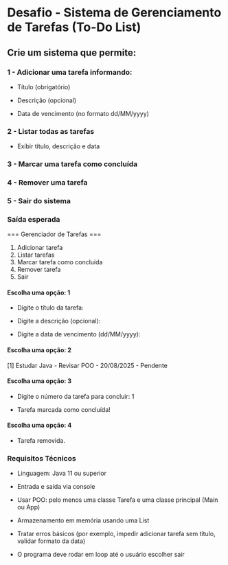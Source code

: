 # Desafio - Sistema de Gerenciamento de Tarefas (To-Do List)

## Crie um sistema que permite: 
### 1 - Adicionar uma tarefa informando:

- Título (obrigatório)

- Descrição (opcional)

- Data de vencimento (no formato dd/MM/yyyy)

### 2 - Listar todas as tarefas

- Exibir título, descrição e data

### 3 - Marcar uma tarefa como concluída

### 4 - Remover uma tarefa

### 5 - Sair do sistema


### Saída esperada
=== Gerenciador de Tarefas ===
1. Adicionar tarefa
2. Listar tarefas
3. Marcar tarefa como concluída
4. Remover tarefa
5. Sair

#### Escolha uma opção: 1

- Digite o título da tarefa:

- Digite a descrição (opcional): 

- Digite a data de vencimento (dd/MM/yyyy): 


#### Escolha uma opção: 2

[1] Estudar Java - Revisar POO - 20/08/2025 - Pendente

#### Escolha uma opção: 3

- Digite o número da tarefa para concluir: 1

- Tarefa marcada como concluída!

#### Escolha uma opção: 4
- Tarefa removida.

### Requisitos Técnicos

- Linguagem: Java 11 ou superior

- Entrada e saída via console

- Usar POO: pelo menos uma classe Tarefa e uma classe principal (Main ou App)

- Armazenamento em memória usando uma List<Tarefa>

- Tratar erros básicos (por exemplo, impedir adicionar tarefa sem título, validar formato da data)

- O programa deve rodar em loop até o usuário escolher sair

